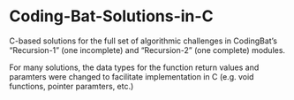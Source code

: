 # Coding-Bat-Solutions-in-C
C-based solutions for the full set of algorithmic challenges in CodingBat’s “Recursion-1” (one incomplete) and “Recursion-2” (one complete) modules.

For many solutions, the data types for the function return values and paramters were changed to facilitate implementation in C (e.g. void functions, pointer paramters, etc.) 
